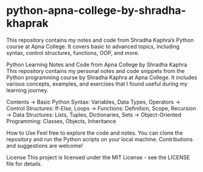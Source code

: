 # python-apna-college-by-shradha-khaprak
This repository contains my notes and code from Shradha Kaphra’s Python course at Apna College. It covers basic to advanced topics, including syntax, control structures, functions, OOP, and more.

Python Learning Notes and Code from Apna College by Shradha Kaphra
This repository contains my personal notes and code snippets from the Python programming course by Shradha Kaphra at Apna College. It includes various concepts, examples, and exercises that I found useful during my learning journey.

Contents
-> Basic Python Syntax: Variables, Data Types, Operators
-> Control Structures: If-Else, Loops
-> Functions: Definition, Scope, Recursion
-> Data Structures: Lists, Tuples, Dictionaries, Sets
-> Object-Oriented Programming: Classes, Objects, Inheritance


How to Use
Feel free to explore the code and notes. You can clone the repository and run the Python scripts on your local machine. Contributions and suggestions are welcome!

License
This project is licensed under the MIT License - see the LICENSE file for details.



